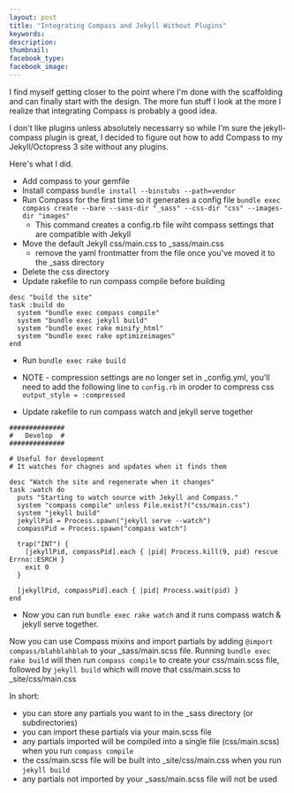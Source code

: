 ```yaml
---
layout: post
title: "Integrating Compass and Jekyll Without Plugins"
keywords:
description:
thumbnail:
facebook_type:
facebook_image:
---
```


I find myself getting closer to the point where I'm done with the scaffolding and can finally start with the design. The more fun stuff I look at the more I realize that integrating Compass is probably a good idea.

I don't like plugins unless absolutely necessarry so while I'm sure the jekyll-compass plugin is great, I decided to figure out how to add Compass to my Jekyll/Octopress 3 site without any plugins.

Here's what I did.

* Add compass to your gemfile
* Install compass
  `bundle install --binstubs --path=vendor`
* Run Compass for the first time so it generates a config file
  `bundle exec compass create --bare --sass-dir "_sass" --css-dir "css" --images-dir "images"`
  * This command creates a config.rb file wiht compass settings that are compatible with Jekyll
* Move the default Jekyll css/main.css to _sass/main.css
  * remove the yaml frontmatter from the file once you've moved it to the _sass directory
* Delete the css directory
* Update rakefile to run compass compile before building

```
desc "build the site"
task :build do
  system "bundle exec compass compile"
  system "bundle exec jekyll build"
  system "bundle exec rake minify_html"
  system "bundle exec rake optimizeimages"
end
```
* Run `bundle exec rake build`
* NOTE - compression settings are no longer set in _config.yml, you'll need to add the following line to `config.rb` in oroder to compress css
  `output_style = :compressed`

* Update rakefile to run compass watch and jekyll serve together

```
##############
#   Develop  #
##############

# Useful for development
# It watches for chagnes and updates when it finds them

desc "Watch the site and regenerate when it changes"
task :watch do
  puts "Starting to watch source with Jekyll and Compass."
  system "compass compile" unless File.exist?("css/main.css")
  system "jekyll build"
  jekyllPid = Process.spawn("jekyll serve --watch")
  compassPid = Process.spawn("compass watch")

  trap("INT") {
    [jekyllPid, compassPid].each { |pid| Process.kill(9, pid) rescue Errno::ESRCH }
    exit 0
  }

  [jekyllPid, compassPid].each { |pid| Process.wait(pid) }
end
```
* Now you can run `bundle exec rake watch` and it runs compass watch & jekyll serve together.

Now you can use Compass mixins and import partials by adding `@import compass/blahblahblah` to your _sass/main.scss file.
Running `bundle exec rake build` will then run `compass compile` to create your css/main.scss file, followed by `jekyll build` which will move that css/main.scss to _site/css/main.css

In short:

* you can store any partials you want to in the _sass directory (or subdirectories)
* you can import these partials via your main.scss file
* any partials imported will be compiled into a single file (css/main.scss) when you run `compass compile`
* the css/main.scss file will be built into _site/css/main.css when you run `jekyll build`
* any partials not imported by your _sass/main.scss file will not be used

